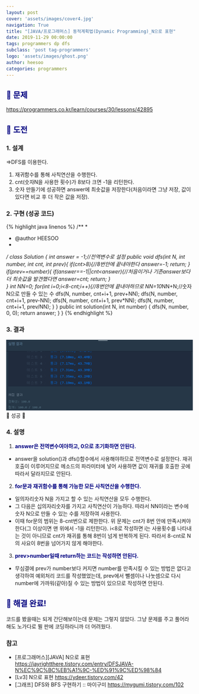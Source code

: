 ```yaml
---
layout: post
cover: 'assets/images/cover4.jpg'
navigation: True
title: "[JAVA/프로그래머스] 동적계획법(Dynamic Programming)_N으로 표현"
date: 2019-11-29 00:00:00
tags: programmers dp dfs
subclass: 'post tag-programmers'
logo: 'assets/images/ghost.png'
author: heesoo
categories: programmers
---
```

## <span style="color:navy">👀 문제</span>
<https://programmers.co.kr/learn/courses/30/lessons/42895>

## <span style="color:navy">👊 도전</span>

### 1. 설계
=>DFS를 이용한다.
1. 재귀함수를 통해 사칙연산을 수행한다.
2. cnt(숫자N을 사용한 횟수)가 8보다 크면 -1을 리턴한다.
3. 숫자 만들기에 성공하면 answer에 최솟값을 저장한다(처음이라면 그냥 저장, 값이 있다면 비교 후 더 작은 값을 저장).


### 2. 구현 (성공 코드)
{% highlight java linenos %}
/**
 *
 * @author HEESOO
 *
 */
 class Solution {
     int answer = -1;//전역변수로 설정
     public void dfs(int N, int number, int cnt, int prev){
         if(cnt>8){//8번안에 끝내야한다
             answer=-1;
             return;
         }
         if(prev==number){
             if(answer==-1||cnt<answer){//처음이거나 기존answer보다 더 최솟값을 발견했다면
                 answer=cnt;
                 return;
             }            
         }
         int NN=0;
         for(int i=0;i<8-cnt;i++){//8번안에 끝내야하므로
             NN=10*NN+N;//숫자 N으로 만들 수 있는 수
             dfs(N, number, cnt+i+1, prev+NN);
             dfs(N, number, cnt+i+1, prev-NN);
             dfs(N, number, cnt+i+1, prev*NN);
             dfs(N, number, cnt+i+1, prev/NN);
         }
     }
     public int solution(int N, int number) {
         dfs(N, number, 0, 0);
         return answer;
     }
 }
{% endhighlight %}

### 3. 결과
![실행결과](./assets/images/191129_1.PNG)
🤟 성공 🤟

### 4. 설명
1. **<span style="color:navy">answer은 전역변수여야하고, 0으로 초기화하면 안된다.</span>**  
- answer을 solution()과 dfs()함수에서 사용해야하므로 전역변수로 설정한다. 재귀호출이 이루어지므로 메소드의 파라미터에 넣어 사용하면 값이 재귀를 호출한 곳에 따라서 달라지므로 안된다.
2. **<span style="color:navy">for문과 재귀함수를 통해 가능한 모든 사칙연산을 수행한다.</span>**  
- 일의자리숫자 N을 가지고 할 수 있는 사칙연산을 모두 수행한다.
- 그 다음은 십의자리숫자를 가지고 사칙연산이 가능하다. 따라서 NN이라는 변수에 숫자 N으로 만들 수 있는 수를 저장하여 사용한다.
- 이때 for문의 범위는 8-cnt번으로 제한한다. 위 문제는 cnt가 8번 안에 만족시켜야한다(그 이상이면 맨 위에서 -1을 리턴한다). i<8로 작성하면 i는 사용횟수를 나타내는 것이 아니므로 cnt가 재귀를 통해 8번이 넘게 반복하게 된다. 따라서 8-cnt로 N의 사요이 8번을 넘어가지 않게 해야한다.
3. **<span style="color:navy">prev>number일때 return하는 코드는 작성하면 안된다.</span>**
- 무심결에 prev가 number보다 커지면 number를 만족시킬 수 있는 방법은 없다고 생각하여 예외처리 코드를 작성했었는데, prev에서 뺄셈이나 나눗셈으로 다시 number에 가까워(같아)질 수 있는 방법이 있으므로 작성하면 안된다.

## <span style="color:navy">👏 해결 완료!</span>
코드를 봤을때는 되게 간단해보이는데 문제는 그렇지 않았다. 그냥 문제를 주고 풀어라 해도 노가다로 뛸 판에 코딩하라니까 더 어려웠다.

### 참고
- [프로그래머스][JAVA] N으로 표현 <https://jayrightthere.tistory.com/entry/DFSJAVA-N%EC%9C%BC%EB%A1%9C-%ED%91%9C%ED%98%84>
- [Lv3] N으로 표현 <https://ydeer.tistory.com/42>
- [그래프] DFS와 BFS 구현하기 :: 마이구미 <https://mygumi.tistory.com/102>
